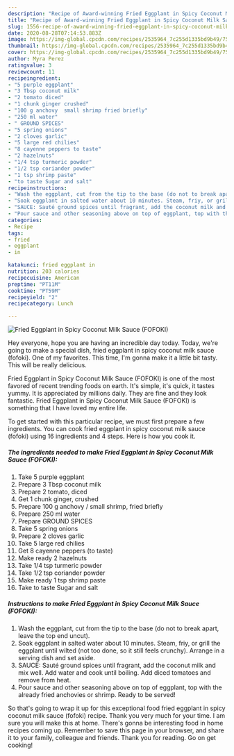 ```yaml
---
description: "Recipe of Award-winning Fried Eggplant in Spicy Coconut Milk Sauce (FOFOKI)"
title: "Recipe of Award-winning Fried Eggplant in Spicy Coconut Milk Sauce (FOFOKI)"
slug: 1556-recipe-of-award-winning-fried-eggplant-in-spicy-coconut-milk-sauce-fofoki
date: 2020-08-28T07:14:53.883Z
image: https://img-global.cpcdn.com/recipes/2535964_7c255d1335bd9b49/751x532cq70/fried-eggplant-in-spicy-coconut-milk-sauce-fofoki-recipe-main-photo.jpg
thumbnail: https://img-global.cpcdn.com/recipes/2535964_7c255d1335bd9b49/751x532cq70/fried-eggplant-in-spicy-coconut-milk-sauce-fofoki-recipe-main-photo.jpg
cover: https://img-global.cpcdn.com/recipes/2535964_7c255d1335bd9b49/751x532cq70/fried-eggplant-in-spicy-coconut-milk-sauce-fofoki-recipe-main-photo.jpg
author: Myra Perez
ratingvalue: 3
reviewcount: 11
recipeingredient:
- "5 purple eggplant"
- "3 Tbsp coconut milk"
- "2 tomato diced"
- "1 chunk ginger crushed"
- "100 g anchovy  small shrimp fried briefly"
- "250 ml water"
- " GROUND SPICES"
- "5 spring onions"
- "2 cloves garlic"
- "5 large red chilies"
- "8 cayenne peppers to taste"
- "2 hazelnuts"
- "1/4 tsp turmeric powder"
- "1/2 tsp coriander powder"
- "1 tsp shrimp paste"
- "to taste Sugar and salt"
recipeinstructions:
- "Wash the eggplant, cut from the tip to the base (do not to break apart, leave the top end uncut)."
- "Soak eggplant in salted water about 10 minutes. Steam, friy, or grill the eggplant until wilted (not too done, so it still feels crunchy). Arrange in a serving dish and set aside."
- "SAUCE: Sauté ground spices until fragrant, add the coconut milk and mix well. Add water and cook until boiling. Add diced tomatoes and remove from heat."
- "Pour sauce and other seasoning above on top of eggplant, top with the already fried anchovies or shrimp. Ready to be served!"
categories:
- Recipe
tags:
- fried
- eggplant
- in

katakunci: fried eggplant in 
nutrition: 203 calories
recipecuisine: American
preptime: "PT11M"
cooktime: "PT59M"
recipeyield: "2"
recipecategory: Lunch

---
```



![Fried Eggplant in Spicy Coconut Milk Sauce (FOFOKI)](https://img-global.cpcdn.com/recipes/2535964_7c255d1335bd9b49/751x532cq70/fried-eggplant-in-spicy-coconut-milk-sauce-fofoki-recipe-main-photo.jpg)

Hey everyone, hope you are having an incredible day today. Today, we're going to make a special dish, fried eggplant in spicy coconut milk sauce (fofoki). One of my favorites. This time, I'm gonna make it a little bit tasty. This will be really delicious.



Fried Eggplant in Spicy Coconut Milk Sauce (FOFOKI) is one of the most favored of recent trending foods on earth. It's simple, it's quick, it tastes yummy. It is appreciated by millions daily. They are fine and they look fantastic. Fried Eggplant in Spicy Coconut Milk Sauce (FOFOKI) is something that I have loved my entire life.


To get started with this particular recipe, we must first prepare a few ingredients. You can cook fried eggplant in spicy coconut milk sauce (fofoki) using 16 ingredients and 4 steps. Here is how you cook it.

<!--inarticleads1-->

##### The ingredients needed to make Fried Eggplant in Spicy Coconut Milk Sauce (FOFOKI):

1. Take 5 purple eggplant
1. Prepare 3 Tbsp coconut milk
1. Prepare 2 tomato, diced
1. Get 1 chunk ginger, crushed
1. Prepare 100 g anchovy / small shrimp, fried briefly
1. Prepare 250 ml water
1. Prepare  GROUND SPICES
1. Take 5 spring onions
1. Prepare 2 cloves garlic
1. Take 5 large red chilies
1. Get 8 cayenne peppers (to taste)
1. Make ready 2 hazelnuts
1. Take 1/4 tsp turmeric powder
1. Take 1/2 tsp coriander powder
1. Make ready 1 tsp shrimp paste
1. Take to taste Sugar and salt




<!--inarticleads2-->

##### Instructions to make Fried Eggplant in Spicy Coconut Milk Sauce (FOFOKI):

1. Wash the eggplant, cut from the tip to the base (do not to break apart, leave the top end uncut).
1. Soak eggplant in salted water about 10 minutes. Steam, friy, or grill the eggplant until wilted (not too done, so it still feels crunchy). Arrange in a serving dish and set aside.
1. SAUCE: Sauté ground spices until fragrant, add the coconut milk and mix well. Add water and cook until boiling. Add diced tomatoes and remove from heat.
1. Pour sauce and other seasoning above on top of eggplant, top with the already fried anchovies or shrimp. Ready to be served!




So that's going to wrap it up for this exceptional food fried eggplant in spicy coconut milk sauce (fofoki) recipe. Thank you very much for your time. I am sure you will make this at home. There's gonna be interesting food in home recipes coming up. Remember to save this page in your browser, and share it to your family, colleague and friends. Thank you for reading. Go on get cooking!
